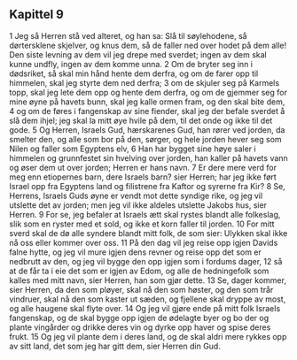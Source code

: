 ## Kapittel 9

1 Jeg så Herren stå ved alteret, og han sa: Slå til søylehodene, så dørtersklene skjelver, og knus dem, så de faller ned over hodet på dem alle! Den siste levning av dem vil jeg drepe med sverdet; ingen av dem skal kunne undfly, ingen av dem komme unna.
2 Om de bryter seg inn i dødsriket, så skal min hånd hente dem derfra, og om de farer opp til himmelen, skal jeg styrte dem ned derfra;
3 om de skjuler seg på Karmels topp, skal jeg lete dem opp og hente dem derfra, og om de gjemmer seg for mine øyne på havets bunn, skal jeg kalle ormen fram, og den skal bite dem,
4 og om de føres i fangenskap av sine fiender, skal jeg der befale sverdet å slå dem ihjel; jeg skal la mitt øye hvile på dem, til det onde og ikke til det gode.
5 Og Herren, Israels Gud, hærskarenes Gud, han rører ved jorden, da smelter den, og alle som bor på den, sørger, og hele jorden hever seg som Nilen og faller som Egyptens elv,
6 Han har bygget sine høye saler i himmelen og grunnfestet sin hvelving over jorden, han kaller på havets vann og øser dem ut over jorden; Herren er hans navn.
7 Er dere mere verd for meg enn etiopernes barn, dere Israels barn? sier Herren; har jeg ikke ført Israel opp fra Egyptens land og filistrene fra Kaftor og syrerne fra Kir?
8 Se, Herrens, Israels Guds øyne er vendt mot dette syndige rike, og jeg vil utslette det av jorden; men jeg vil ikke aldeles utslette Jakobs hus, sier Herren.
9 For se, jeg befaler at Israels ætt skal rystes blandt alle folkeslag, slik som en ryster med et sold, og ikke et korn faller til jorden.
10 For mitt sverd skal de dø alle syndere blandt mitt folk, de som sier: Ulykken skal ikke nå oss eller kommer over oss.
11 På den dag vil jeg reise opp igjen Davids falne hytte, og jeg vil mure igjen dens revner og reise opp det som er nedbrutt av den, og jeg vil bygge den opp igjen som i fordums dager,
12 så at de får ta i eie det som er igjen av Edom, og alle de hedningefolk som kalles med mitt navn, sier Herren, han som gjør dette.
13 Se, dager kommer, sier Herren, da den som pløyer, skal nå den som høster, og den som trår vindruer, skal nå den som kaster ut sæden, og fjellene skal dryppe av most, og alle haugene skal flyte over.
14 Og jeg vil gjøre ende på mitt folk Israels fangenskap, og de skal bygge opp igjen de ødelagte byer og bo der og plante vingårder og drikke deres vin og dyrke opp haver og spise deres frukt.
15 Og jeg vil plante dem i deres land, og de skal aldri mere rykkes opp av sitt land, det som jeg har gitt dem, sier Herren din Gud.

